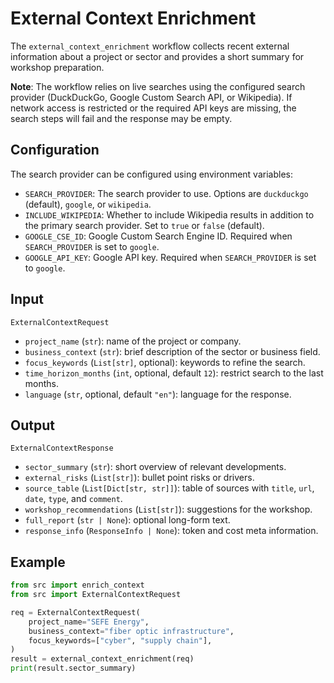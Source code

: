 # External Context Enrichment

The `external_context_enrichment` workflow collects recent external information about a project or sector and provides a short summary for workshop preparation.

**Note**: The workflow relies on live searches using the configured search provider (DuckDuckGo, Google Custom Search API, or Wikipedia). If network access is
restricted or the required API keys are missing, the search steps will fail and the response may be empty.

## Configuration

The search provider can be configured using environment variables:

- `SEARCH_PROVIDER`: The search provider to use. Options are `duckduckgo` (default), `google`, or `wikipedia`.
- `INCLUDE_WIKIPEDIA`: Whether to include Wikipedia results in addition to the primary search provider. Set to `true` or `false` (default).
- `GOOGLE_CSE_ID`: Google Custom Search Engine ID. Required when `SEARCH_PROVIDER` is set to `google`.
- `GOOGLE_API_KEY`: Google API key. Required when `SEARCH_PROVIDER` is set to `google`.

## Input

`ExternalContextRequest`
- `project_name` (`str`): name of the project or company.
- `business_context` (`str`): brief description of the sector or business field.
- `focus_keywords` (`List[str]`, optional): keywords to refine the search.
- `time_horizon_months` (`int`, optional, default `12`): restrict search to the last months.
- `language` (`str`, optional, default `"en"`): language for the response.

## Output

`ExternalContextResponse`
- `sector_summary` (`str`): short overview of relevant developments.
- `external_risks` (`List[str]`): bullet point risks or drivers.
- `source_table` (`List[Dict[str, str]]`): table of sources with `title`, `url`, `date`, `type`, and `comment`.
- `workshop_recommendations` (`List[str]`): suggestions for the workshop.
- `full_report` (`str | None`): optional long-form text.
- `response_info` (`ResponseInfo | None`): token and cost meta information.

## Example

```python
from src import enrich_context
from src import ExternalContextRequest

req = ExternalContextRequest(
    project_name="SEFE Energy",
    business_context="fiber optic infrastructure",
    focus_keywords=["cyber", "supply chain"],
)
result = external_context_enrichment(req)
print(result.sector_summary)
```
